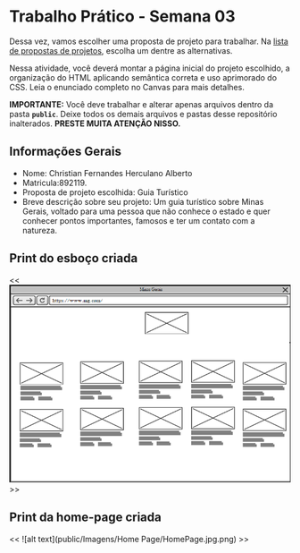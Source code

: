 # Trabalho Prático - Semana 03

Dessa vez, vamos escolher uma proposta de projeto para trabalhar. Na [lista de propostas de projetos](propostas-projetos.md), escolha um dentre as alternativas.

Nessa atividade, você deverá montar a página inicial do projeto escolhido, a organização do HTML aplicando semântica correta e uso aprimorado do CSS. Leia o enunciado completo no Canvas para mais detalhes.

**IMPORTANTE:** Você deve trabalhar e alterar apenas arquivos dentro da pasta **`public`**. Deixe todos os demais arquivos e pastas desse repositório inalterados. **PRESTE MUITA ATENÇÃO NISSO.**

## Informações Gerais

- Nome: Christian Fernandes Herculano Alberto
- Matricula:892119.
- Proposta de projeto escolhida: Guia Turístico
- Breve descrição sobre seu projeto: Um guia turístico sobre Minas Gerais, voltado para uma pessoa que não conhece o estado e quer conhecer pontos importantes, famosos e ter um contato com a natureza.


## Print do esboço criada

<< ![alt text](public/Imagens/Esboço/Esboço.png) >>


## Print da home-page criada

<< ![alt text](public/Imagens/Home Page/HomePage.jpg.png) >>
